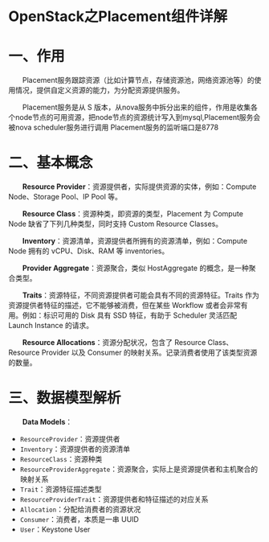 # OpenStack之Placement组件详解

# 一、作用

　　Placement服务跟踪资源（比如计算节点，存储资源池，网络资源池等）的使用情况，提供自定义资源的能力，为分配资源提供服务。

　　Placement服务是从 S 版本，从nova服务中拆分出来的组件，作用是收集各个node节点的可用资源，把node节点的资源统计写入到mysql,Placement服务会被nova scheduler服务进行调用 Placement服务的监听端口是8778

# 二、基本概念

　　**Resource Provider**：资源提供者，实际提供资源的实体，例如：Compute Node、Storage Pool、IP Pool 等。

　　**Resource Class**：资源种类，即资源的类型，Placement 为 Compute Node 缺省了下列几种类型，同时支持 Custom Resource Classes。

　　**Inventory**：资源清单，资源提供者所拥有的资源清单，例如：Compute Node 拥有的 vCPU、Disk、RAM 等 inventories。

　　**Provider Aggregate**：资源聚合，类似 HostAggregate 的概念，是一种聚合类型。

　　**Traits**：资源特征，不同资源提供者可能会具有不同的资源特征。Traits 作为资源提供者特征的描述，它不能够被消费，但在某些 Workflow 或者会非常有用。例如：标识可用的 Disk 具有 SSD 特征，有助于 Scheduler 灵活匹配 Launch Instance 的请求。

　　**Resource Allocations**：资源分配状况，包含了 Resource Class、Resource Provider 以及 Consumer 的映射关系。记录消费者使用了该类型资源的数量。

# 三、数据模型解析

　　**Data Models**：

* `ResourceProvider`：资源提供者
* `Inventory`：资源提供者的资源清单
* `ResourceClass`：资源种类
* `ResourceProviderAggregate`：资源聚合，实际上是资源提供者和主机聚合的映射关系
* `Trait`：资源特征描述类型
* `ResourceProviderTrait`：资源提供者和特征描述的对应关系
* `Allocation`：分配给消费者的资源状况
* `Consumer`：消费者，本质是一串 UUID
* `User`：Keystone User

